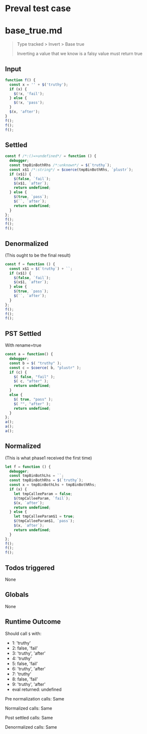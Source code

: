 # Preval test case

# base_true.md

> Type tracked > Invert > Base true
>
> Inverting a value that we know is a falsy value must return true

## Input

`````js filename=intro
function f() {
  const x = '' + $('truthy');
  if (x) {
    $(!x, 'fail');
  } else {
    $(!x, 'pass');
  }
  $(x, 'after');
}
f();
f();
f();
`````


## Settled


`````js filename=intro
const f /*:()=>undefined*/ = function () {
  debugger;
  const tmpBinBothRhs /*:unknown*/ = $(`truthy`);
  const x$1 /*:string*/ = $coerce(tmpBinBothRhs, `plustr`);
  if (x$1) {
    $(false, `fail`);
    $(x$1, `after`);
    return undefined;
  } else {
    $(true, `pass`);
    $(``, `after`);
    return undefined;
  }
};
f();
f();
f();
`````


## Denormalized
(This ought to be the final result)

`````js filename=intro
const f = function () {
  const x$1 = $(`truthy`) + ``;
  if (x$1) {
    $(false, `fail`);
    $(x$1, `after`);
  } else {
    $(true, `pass`);
    $(``, `after`);
  }
};
f();
f();
f();
`````


## PST Settled
With rename=true

`````js filename=intro
const a = function() {
  debugger;
  const b = $( "truthy" );
  const c = $coerce( b, "plustr" );
  if (c) {
    $( false, "fail" );
    $( c, "after" );
    return undefined;
  }
  else {
    $( true, "pass" );
    $( "", "after" );
    return undefined;
  }
};
a();
a();
a();
`````


## Normalized
(This is what phase1 received the first time)

`````js filename=intro
let f = function () {
  debugger;
  const tmpBinBothLhs = ``;
  const tmpBinBothRhs = $(`truthy`);
  const x = tmpBinBothLhs + tmpBinBothRhs;
  if (x) {
    let tmpCalleeParam = false;
    $(tmpCalleeParam, `fail`);
    $(x, `after`);
    return undefined;
  } else {
    let tmpCalleeParam$1 = true;
    $(tmpCalleeParam$1, `pass`);
    $(x, `after`);
    return undefined;
  }
};
f();
f();
f();
`````


## Todos triggered


None


## Globals


None


## Runtime Outcome


Should call `$` with:
 - 1: 'truthy'
 - 2: false, 'fail'
 - 3: 'truthy', 'after'
 - 4: 'truthy'
 - 5: false, 'fail'
 - 6: 'truthy', 'after'
 - 7: 'truthy'
 - 8: false, 'fail'
 - 9: 'truthy', 'after'
 - eval returned: undefined

Pre normalization calls: Same

Normalized calls: Same

Post settled calls: Same

Denormalized calls: Same
